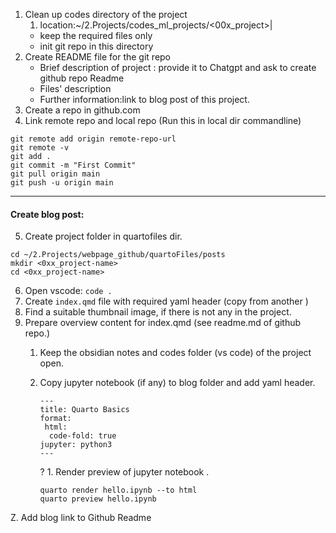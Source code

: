 1. Clean up codes directory of the project
	1. location:~/2.Projects/codes_ml_projects/<00x_project>|
	- keep the required files only
	- init git repo in this directory
2. Create README file for the git repo
	- Brief description of project : provide it to Chatgpt and ask to create github repo Readme
	- Files' description
	- Further information:link to blog post of this project.
3. Create a repo in github.com 
4. Link remote repo and local repo (Run this in local dir commandline)
```
git remote add origin remote-repo-url
git remote -v 
git add .
git commit -m "First Commit"
git pull origin main
git push -u origin main
```
---
#### Create blog post:
5. Create project folder in quartofiles dir.
``` 
cd ~/2.Projects/webpage_github/quartoFiles/posts
mkdir <0xx_project-name>
cd <0xx_project-name>
```
6. Open vscode: `code .`
7. Create `index.qmd` file with required yaml header (copy from another )
8. Find a suitable thumbnail image, if there is not any in the project.
9. Prepare overview content for index.qmd (see readme.md of github repo.)
	1. Keep the obsidian notes and codes folder (vs code) of the project open.
	2. Copy jupyter notebook (if any) to blog folder and add yaml header.
		```
		---
		title: Quarto Basics
		format:
		 html:
		  code-fold: true
		jupyter: python3
		---	
		```

		? 1. Render preview of jupyter notebook .
		```
		quarto render hello.ipynb --to html
		quarto preview hello.ipynb
		```


Z.  Add blog link to Github Readme